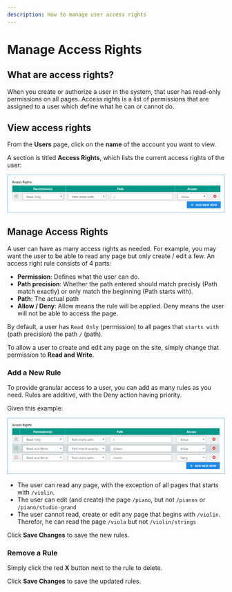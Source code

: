 ```yaml
---
description: How to manage user access rights
---
```


# Manage Access Rights

## What are access rights? <a id="what-are-access-rights"></a>

When you create or authorize a user in the system, that user has read-only permissions on all pages. Access rights is a list of permissions that are assigned to a user which define what he can or cannot do.

##  View access rights <a id="view-access-rights"></a>

From the **Users** page, click on the **name** of the account you want to view.

A section is titled **Access Rights**, which lists the current access rights of the user:

![](../.gitbook/assets/ss-users-acl.jpg)

## Manage Access Rights

A user can have as many access rights as needed. For example, you may want the user to be able to read any page but only create / edit a few. An access right rule consists of 4 parts:

* **Permission**: Defines what the user can do.
* **Path precision**: Whether the path entered should match precisly \(Path match exactly\) or only match the beginning \(Path starts with\).
* **Path**: The actual path
* **Allow / Deny**: Allow means the rule will be applied. Deny means the user will not be able to access the page.

By default, a user has `Read Only` \(permission\) to all pages that `starts with` \(path precision\) the path `/` \(path\).

To allow a user to create and edit any page on the site, simply change that permission to **Read and Write**.

### Add a New Rule

To provide granular access to a user, you can add as many rules as you need. Rules are additive, with the Deny action having priority.

Given this example:

![](../.gitbook/assets/ss-users-acl-example.jpg)

* The user can read any page, with the exception of all pages that starts with `/violin`.
* The user can edit \(and create\) the page `/piano`, but not `/pianos` or `/piano/studio-grand`
* The user cannot read, create or edit any page that begins with `/violin`. Therefor, he can read the page `/viola` but not `/violin/strings`

Click **Save Changes** to save the new rules.

### Remove a Rule

Simply click the red **X** button next to the rule to delete.

Click **Save Changes** to save the updated rules.

